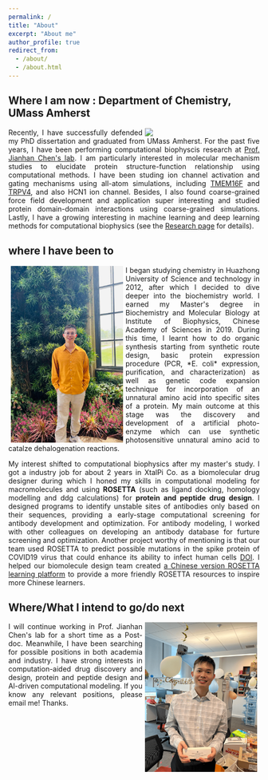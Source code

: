 ```yaml
---
permalink: /
title: "About"
excerpt: "About me"
author_profile: true
redirect_from: 
  - /about/
  - /about.html
---
```


## Where I am now : Department of Chemistry, UMass Amherst

<img align="right" src="/images/jianhuang_umass.jpg" width='225' hspace="5" /> 

<p align="justify">
Recently, I have successfully defended my PhD dissertation and graduated from UMass Amherst. For the past five years, I have been performing computational biophyscis research at <a href="https://www.chem.umass.edu/faculty/jianhan-chen">Prof. Jianhan Chen's lab</a>. I am particularly interested in molecular mechanism studies to elucidate protein structure-function relationship using computational methods. I have been studing ion channel activation and gating mechanisms using all-atom simulations, including <a href="https://www.uniprot.org/uniprot/Q6P9J9">TMEM16F</a> and <a href="https://www.uniprot.org/uniprot/Q9HBA0">TRPV4</a>, and also HCN1 ion channel. Besides, I also found coarse-grained force field development and application super interesting and studied protein domain-domain interactions using coarse-grained simulations. Lastly, I have a growing interesting in machine learning and deep learning methods for computational biophysics (see the <a href="https://huang-jian.com/research/">Research page</a> for details).
</p> 

## where I have been to

<img align="left" src="/images/jianhuang_at_PA.jpg" width='225' hspace="5" /> 

<p align="justify">
I began studying chemistry in Huazhong University of Science and technology in 2012, after which I decided to dive deeper into the biochemistry world. I earned my Master's degree in Biochemistry and Molecular Biology at Institute of Biophysics, Chinese Academy of Sciences in 2019. During this time, I learnt how to do organic synthesis starting from synthetic route design, basic protein expression procedure (PCR, *E. coli* expression, purification, and characterization) as well as genetic code expansion technique for incorporation of an unnatural amino acid into specific sites of a protein. My main outcome at this stage was the discovery and development of a artificial photo-enzyme which can use synthetic photosensitive unnatural amino acid to catalze dehalogenation reactions.
</p>

<p align="justify">
My interest shifted to computational biophysics after my master's study. I got a industry job for about 2 years in XtalPi Co. as a biomolecular drug designer during which I honed my skills in computational modeling for macromolecules and using <b>ROSETTA</b> (such as ligand docking, homology modelling and ddg calculations) for <b>protein and peptide drug design</b>. I designed programs to identify unstable sites of antibodies only based on their sequences, providing a early-stage computational screening for antibody development and optimization. For antibody modeling, I worked with other colleagues on developing an antibody database for furture screening and optimization. Another project worthy of mentioning is that our team used ROSETTA to predict possible mutations in the spike protein of COVID19 virus that could enhance its ability to infect human cells <a href="https://pubs.rsc.org/en/content/articlelanding/2021/RA/D1RA00426C">DOI</a>. I helped our biomolecule design team created <a href="https://github.com/guyujun/pyrosetta-basic">a Chinese version ROSETTA learning platform</a> to provide a more friendly ROSETTA resources to inspire more Chinese learners.
</p>

## Where/What I intend to go/do next
<img align="right" src="/images/news/defense-4.png" width='225' hspace="5" /> 
<p align="justify"> I will continue working in Prof. Jianhan Chen's lab for a short time as a Post-doc. Meanwhile, I have been searching for possible positions in both academia and industry. I have strong interests in computation-aided drug discovery and design, protein and peptide design and Al-driven computational modeling. If you know any relevant positions, please email me! Thanks. </p>

